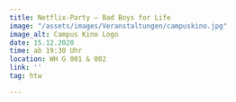 ```yaml
---
title: Netflix-Party – Bad Boys for Life
image: "/assets/images/Veranstaltungen/campuskino.jpg"
image_alt: Campus Kino Logo
date: 15.12.2020
time: ab 19:30 Uhr
location: WH G 001 & 002
link: ''
tag: htw

---
```

